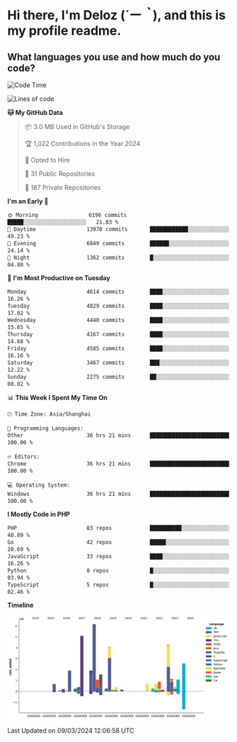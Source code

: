 # **Hi there, I'm Deloz (*´ー｀*), and this is my profile readme.**

## **What languages you use and how much do you code?**

<!--START_SECTION:waka-->
![Code Time](http://img.shields.io/badge/Code%20Time-3%2C425%20hrs%2057%20mins-blue)

![Lines of code](https://img.shields.io/badge/From%20Hello%20World%20I%27ve%20Written-36.5%20million%20lines%20of%20code-blue)

**🐱 My GitHub Data** 

> 📦 3.0 MB Used in GitHub's Storage 
 > 
> 🏆 1,022 Contributions in the Year 2024
 > 
> 💼 Opted to Hire
 > 
> 📜 31 Public Repositories 
 > 
> 🔑 187 Private Repositories 
 > 
**I'm an Early 🐤** 

```text
🌞 Morning                6196 commits        █████░░░░░░░░░░░░░░░░░░░░   21.83 % 
🌆 Daytime                13970 commits       ████████████░░░░░░░░░░░░░   49.23 % 
🌃 Evening                6849 commits        ██████░░░░░░░░░░░░░░░░░░░   24.14 % 
🌙 Night                  1362 commits        █░░░░░░░░░░░░░░░░░░░░░░░░   04.80 % 
```
📅 **I'm Most Productive on Tuesday** 

```text
Monday                   4614 commits        ████░░░░░░░░░░░░░░░░░░░░░   16.26 % 
Tuesday                  4829 commits        ████░░░░░░░░░░░░░░░░░░░░░   17.02 % 
Wednesday                4440 commits        ████░░░░░░░░░░░░░░░░░░░░░   15.65 % 
Thursday                 4167 commits        ████░░░░░░░░░░░░░░░░░░░░░   14.68 % 
Friday                   4585 commits        ████░░░░░░░░░░░░░░░░░░░░░   16.16 % 
Saturday                 3467 commits        ███░░░░░░░░░░░░░░░░░░░░░░   12.22 % 
Sunday                   2275 commits        ██░░░░░░░░░░░░░░░░░░░░░░░   08.02 % 
```


📊 **This Week I Spent My Time On** 

```text
🕑︎ Time Zone: Asia/Shanghai

💬 Programming Languages: 
Other                    36 hrs 21 mins      █████████████████████████   100.00 % 

🔥 Editors: 
Chrome                   36 hrs 21 mins      █████████████████████████   100.00 % 

💻 Operating System: 
Windows                  36 hrs 21 mins      █████████████████████████   100.00 % 
```

**I Mostly Code in PHP** 

```text
PHP                      83 repos            ██████████░░░░░░░░░░░░░░░   40.89 % 
Go                       42 repos            █████░░░░░░░░░░░░░░░░░░░░   20.69 % 
JavaScript               33 repos            ████░░░░░░░░░░░░░░░░░░░░░   16.26 % 
Python                   8 repos             █░░░░░░░░░░░░░░░░░░░░░░░░   03.94 % 
TypeScript               5 repos             █░░░░░░░░░░░░░░░░░░░░░░░░   02.46 % 
```



**Timeline**

![Lines of Code chart](https://raw.githubusercontent.com/deloz/deloz/main/assets/bar_graph.png)


 Last Updated on 09/03/2024 12:06:58 UTC
<!--END_SECTION:waka-->
